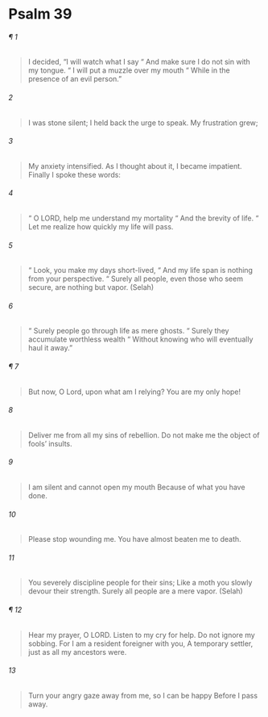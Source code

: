 # Psalm 39
###### ¶ 1
> I decided, “I will watch what I say
>  “ And make sure I do not sin with my tongue.
>  “ I will put a muzzle over my mouth
>  “ While in the presence of an evil person.”
###### 2
> I was stone silent;
> I held back the urge to speak.
> My frustration grew;
###### 3
> My anxiety intensified.
> As I thought about it, I became impatient.
> Finally I spoke these words:
###### 4
>  “ O LORD, help me understand my mortality
>  “ And the brevity of life.
>  “ Let me realize how quickly my life will pass.
###### 5
>  “ Look, you make my days short-lived,
>  “ And my life span is nothing from your perspective.
>  “ Surely all people, even those who seem secure, are nothing but vapor. (Selah)
###### 6
>  “ Surely people go through life as mere ghosts.
>  “ Surely they accumulate worthless wealth
>  “ Without knowing who will eventually haul it away.”
###### ¶ 7
> But now, O Lord, upon what am I relying?
> You are my only hope!
###### 8
> Deliver me from all my sins of rebellion.
> Do not make me the object of fools’ insults.
###### 9
> I am silent and cannot open my mouth
> Because of what you have done.
###### 10
> Please stop wounding me.
> You have almost beaten me to death.
###### 11
> You severely discipline people for their sins;
> Like a moth you slowly devour their strength.
> Surely all people are a mere vapor. (Selah)
###### ¶ 12
> Hear my prayer, O LORD.
> Listen to my cry for help.
> Do not ignore my sobbing.
> For I am a resident foreigner with you,
> A temporary settler, just as all my ancestors were.
###### 13
> Turn your angry gaze away from me, so I can be happy
> Before I pass away.
